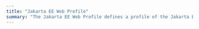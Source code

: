 ```yaml
---
title: "Jakarta EE Web Profile"
summary: "The Jakarta EE Web Profile defines a profile of the Jakarta EE Platform specifically targeted at web applications."
---
```

